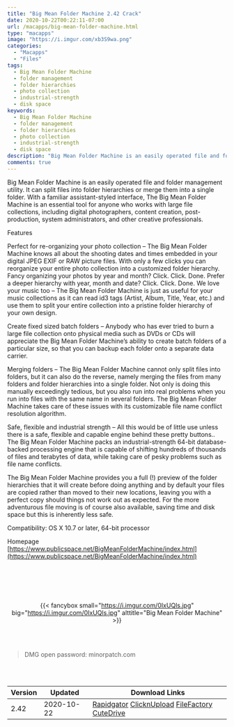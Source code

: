 ```yaml
---
title: "Big Mean Folder Machine 2.42 Crack"
date: 2020-10-22T00:22:11-07:00
url: /macapps/big-mean-folder-machine.html
type: "macapps"
image: "https://i.imgur.com/xb3S9wa.png"
categories:
  - "Macapps"
  - "Files"
tags:
  - Big Mean Folder Machine
  - folder management
  - folder hierarchies
  - photo collection
  - industrial-strength
  - disk space
keywords:
  - Big Mean Folder Machine
  - folder management
  - folder hierarchies
  - photo collection
  - industrial-strength
  - disk space
description: "Big Mean Folder Machine is an easily operated file and folder management utility. It can split files into folder hierarchies or merge them into a single folder"
comments: true
---
```


Big Mean Folder Machine is an easily operated file and folder management utility. It can split files into folder hierarchies or merge them into a single folder. With a familiar assistant-styled interface, The Big Mean Folder Machine is an essential tool for anyone who works with large file collections, including digital photographers, content creation, post-production, system administrators, and other creative professionals.

Features

Perfect for re-organizing your photo collection – The Big Mean Folder Machine knows all about the shooting dates and times embedded in your digital JPEG EXIF or RAW picture files. With only a few clicks you can reorganize your entire photo collection into a customized folder hierarchy. Fancy organizing your photos by year and month? Click. Click. Done. Prefer a deeper hierarchy with year, month and date? Click. Click. Done.
We love your music too – The Big Mean Folder Machine is just as useful for your music collections as it can read id3 tags (Artist, Album, Title, Year, etc.) and use them to split your entire collection into a pristine folder hierarchy of your own design.

Create fixed sized batch folders – Anybody who has ever tried to burn a large file collection onto physical media such as DVDs or CDs will appreciate the Big Mean Folder Machine’s ability to create batch folders of a particular size, so that you can backup each folder onto a separate data carrier.

Merging folders – The Big Mean Folder Machine cannot only split files into folders, but it can also do the reverse, namely merging the files from many folders and folder hierarchies into a single folder. Not only is doing this manually exceedingly tedious, but you also run into real problems when you run into files with the same name in several folders. The Big Mean Folder Machine takes care of these issues with its customizable file name conflict resolution algorithm.

Safe, flexible and industrial strength – All this would be of little use unless there is a safe, flexible and capable engine behind these pretty buttons.. The Big Mean Folder Machine packs an industrial-strength 64-bit database-backed processing engine that is capable of shifting hundreds of thousands of files and terabytes of data, while taking care of pesky problems such as file name conflicts.

The Big Mean Folder Machine provides you a full (!) preview of the folder hierarchies that it will create before doing anything and by default your files are copied rather than moved to their new locations, leaving you with a perfect copy should things not work out as expected. For the more adventurous file moving is of course also available, saving time and disk space but this is inherently less safe.

Compatibility: OS X 10.7 or later, 64-bit processor

Homepage [https://www.publicspace.net/BigMeanFolderMachine/index.html](https://www.publicspace.net/BigMeanFolderMachine/index.html)

<br/>
<br/>
<script async src="https://pagead2.googlesyndication.com/pagead/js/adsbygoogle.js"></script>
<ins class="adsbygoogle"
     style="display:block; text-align:center;"
     data-ad-layout="in-article"
     data-ad-format="fluid"
     data-ad-client="ca-pub-8746275014476192"
     data-ad-slot="5144997159"></ins>
<script>
     (adsbygoogle = window.adsbygoogle || []).push({});
</script>
<br/>
<br/>


<center>

{{< fancybox small="https://i.imgur.com/0IxUQls.jpg" big="https://i.imgur.com/0IxUQls.jpg" alttitle="Big Mean Folder Machine" >}}

</center>

<br/>
<br/>


> DMG open password: minorpatch.com

<br/>

<br/>
<div id="history_version" class="history_version">

| Version | Updated | Download Links |
| ---- | ---- | ---- |
| 2.42 | 2020-10-22 | [Rapidgator](https://ouo.io/xltXCW)   [ClicknUpload](https://ouo.io/Gtwm1S)   [FileFactory](https://ouo.io/zkzEAT)   [CuteDrive](https://ouo.io/VWuMVu) |

</div>

